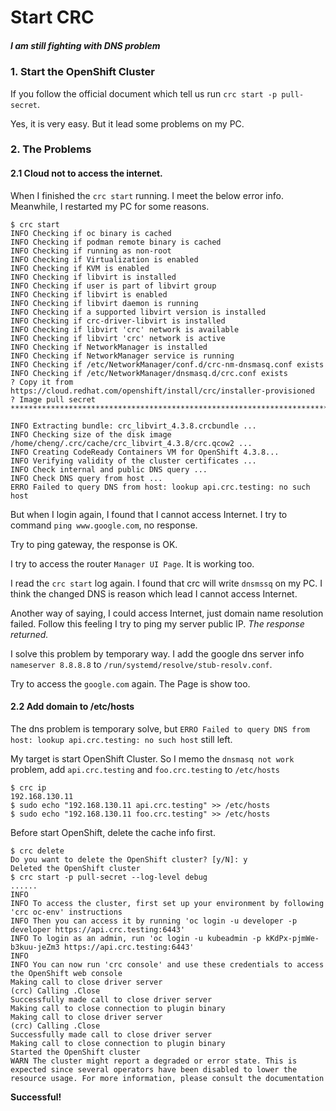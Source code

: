 # Start CRC
##### I am still fighting with DNS problem 

### 1. Start the OpenShift Cluster
If you follow the official document which tell us run `crc start -p pull-secret`.

Yes, it is very easy. But it lead some problems on my PC.

### 2. The Problems
#### 2.1 Cloud not to access the internet.

When I finished the `crc start` running. I meet the below error info. 
Meanwhile, I restarted my PC for some reasons.
```
$ crc start
INFO Checking if oc binary is cached              
INFO Checking if podman remote binary is cached   
INFO Checking if running as non-root              
INFO Checking if Virtualization is enabled        
INFO Checking if KVM is enabled                   
INFO Checking if libvirt is installed             
INFO Checking if user is part of libvirt group    
INFO Checking if libvirt is enabled               
INFO Checking if libvirt daemon is running        
INFO Checking if a supported libvirt version is installed 
INFO Checking if crc-driver-libvirt is installed  
INFO Checking if libvirt 'crc' network is available 
INFO Checking if libvirt 'crc' network is active  
INFO Checking if NetworkManager is installed      
INFO Checking if NetworkManager service is running 
INFO Checking if /etc/NetworkManager/conf.d/crc-nm-dnsmasq.conf exists 
INFO Checking if /etc/NetworkManager/dnsmasq.d/crc.conf exists 
? Copy it from https://cloud.redhat.com/openshift/install/crc/installer-provisioned
? Image pull secret **************************************************************************************************************************************************************************************************************************************************************************************************************************************************************************************************************************************************************************************************************************************************************************************************************************************************************************************************************************************************************************************************************************************************************************************************************************************************************************************************************************************************************************************************************************************************************************************************************************************************************************************************************************************************************************************************************************************************************************************************************************************************************************************************************************************************************************************************************************************************************************************************************************************************************************************************************************************************************************************************************************************************************************************************************************************************************************************************************************************************************************************************************************************************************************************************************************************************************************************************************************************************************************************************************************************************************************************************************************************************************************************************************************************************

INFO Extracting bundle: crc_libvirt_4.3.8.crcbundle ... 
INFO Checking size of the disk image /home/cheng/.crc/cache/crc_libvirt_4.3.8/crc.qcow2 ... 
INFO Creating CodeReady Containers VM for OpenShift 4.3.8... 
INFO Verifying validity of the cluster certificates ... 
INFO Check internal and public DNS query ...      
INFO Check DNS query from host ...                
ERRO Failed to query DNS from host: lookup api.crc.testing: no such host
```

But when I login again, I found that I cannot access Internet.
I try to command `ping www.google.com`, no response. 

Try to ping gateway, the response is OK.

I try to access the router `Manager UI Page`. It is working too.

I read the `crc start` log again. I found that crc will write `dnsmssq` on my PC. I think the changed DNS is reason which lead I cannot access Internet.

Another way of saying, I could access Internet, just domain name resolution failed. Follow this feeling I try to ping my server public IP. *The response returned.*

I solve this problem by temporary way. I add the google dns server info `nameserver 8.8.8.8` to `/run/systemd/resolve/stub-resolv.conf`.

Try to access the `google.com` again. The Page is show too.

#### 2.2 Add domain to /etc/hosts

The dns problem is temporary solve, but `ERRO Failed to query DNS from host: lookup api.crc.testing: no such host` still left.

My target is start OpenShift Cluster. So I memo the `dnsmasq not work` problem, add `api.crc.testing` and `foo.crc.testing` to `/etc/hosts`

```
$ crc ip
192.168.130.11
$ sudo echo "192.168.130.11 api.crc.testing" >> /etc/hosts
$ sudo echo "192.168.130.11 foo.crc.testing" >> /etc/hosts
``` 

Before start OpenShift, delete the cache info first.
```
$ crc delete
Do you want to delete the OpenShift cluster? [y/N]: y
Deleted the OpenShift cluster
$ crc start -p pull-secret --log-level debug   
......
INFO                                              
INFO To access the cluster, first set up your environment by following 'crc oc-env' instructions 
INFO Then you can access it by running 'oc login -u developer -p developer https://api.crc.testing:6443' 
INFO To login as an admin, run 'oc login -u kubeadmin -p kKdPx-pjmWe-b3kuu-jeZm3 https://api.crc.testing:6443' 
INFO                                              
INFO You can now run 'crc console' and use these credentials to access the OpenShift web console 
Making call to close driver server
(crc) Calling .Close
Successfully made call to close driver server
Making call to close connection to plugin binary
Making call to close driver server
(crc) Calling .Close
Successfully made call to close driver server
Making call to close connection to plugin binary
Started the OpenShift cluster
WARN The cluster might report a degraded or error state. This is expected since several operators have been disabled to lower the resource usage. For more information, please consult the documentation 
```

**Successful!**